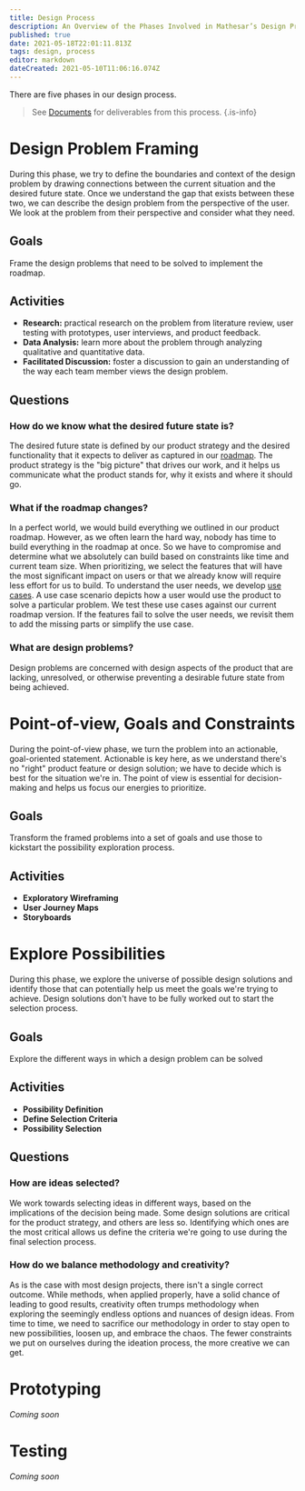 ```yaml
---
title: Design Process
description: An Overview of the Phases Involved in Mathesar’s Design Process
published: true
date: 2021-05-18T22:01:11.813Z
tags: design, process
editor: markdown
dateCreated: 2021-05-10T11:06:16.074Z
---
```


There are five phases in our design process.

> See [Documents](/design/process/documents) for deliverables from this process.
{.is-info}


# Design Problem Framing
During this phase, we try to define the boundaries and context of the design problem by drawing connections between the current situation and the desired future state. Once we understand the gap that exists between these two, we can describe the design problem from the perspective of the user. We look at the problem from their perspective and consider what they need.

## Goals
Frame the design problems that need to be solved to implement the roadmap.

## Activities
- **Research:** practical research on the problem from literature review, user testing with prototypes, user interviews, and product feedback.
- **Data Analysis:** learn more about the problem through analyzing qualitative and quantitative data.
- **Facilitated Discussion:** foster a discussion to gain an understanding of the way each team member views the design problem.

## Questions
### How do we know what the desired future state is?
The desired future state is defined by our product strategy and the desired functionality that it expects to deliver as captured in our [roadmap](/product/roadmap). The product strategy is the "big picture" that drives our work, and it helps us communicate what the product stands for, why it exists and where it should go.

### What if the roadmap changes?
In a perfect world, we would build everything we outlined in our product roadmap. However, as we often learn the hard way, nobody has time to build everything in the roadmap at once. So we have to compromise and determine what we absolutely can build based on constraints like time and current team size.
When prioritizing, we select the features that will have the most significant impact on users or that we already know will require less effort for us to build.
To understand the user needs, we develop [use cases](/design/exploration/use-cases/overview). A use case scenario depicts how a user would use the product to solve a particular problem. We test these use cases against our current roadmap version. If the features fail to solve the user needs, we revisit them to add the missing parts or simplify the use case.

### What are design problems?
Design problems are concerned with design aspects of the product that are lacking, unresolved, or otherwise preventing a desirable future state from being achieved.

# Point-of-view, Goals and Constraints
During the point-of-view phase, we turn the problem into an actionable, goal-oriented statement. Actionable is key here, as we understand there's no "right" product feature or design solution; we have to decide which is best for the situation we're in. The point of view is essential for decision-making and helps us focus our energies to prioritize.

## Goals
Transform the framed problems into a set of goals and use those to kickstart the possibility exploration process. 

## Activities
- **Exploratory Wireframing**
- **User Journey Maps**
- **Storyboards**

# Explore Possibilities
During this phase, we explore the universe of possible design solutions and identify those that can potentially help us meet the goals we're trying to achieve. Design solutions don't have to be fully worked out to start the selection process.

## Goals
Explore the different ways in which a design problem can be solved 

## Activities
- **Possibility Definition** 
- **Define Selection Criteria**
- **Possibility Selection**

## Questions
### How are ideas selected?
We work towards selecting ideas in different ways, based on the implications of the decision being made. Some design solutions are critical for the product strategy, and others are less so. Identifying which ones are the most critical allows us define the criteria we're going to use during the final selection process.
### How do we balance methodology and creativity?
As is the case with most design projects, there isn't a single correct outcome. While methods, when applied properly, have a solid chance of leading to good results, creativity often trumps methodology when exploring the seemingly endless options and nuances of design ideas. From time to time, we need to sacrifice our methodology in order to stay open to new possibilities, loosen up, and embrace the chaos. The fewer constraints we put on ourselves during the ideation process, the more creative we can get.

# Prototyping
*Coming soon*

# Testing
*Coming soon*
